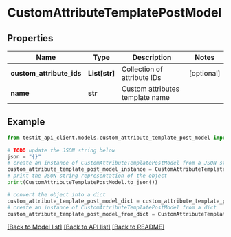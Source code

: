 # CustomAttributeTemplatePostModel


## Properties

Name | Type | Description | Notes
------------ | ------------- | ------------- | -------------
**custom_attribute_ids** | **List[str]** | Collection of attribute IDs | [optional] 
**name** | **str** | Custom attributes template name | 

## Example

```python
from testit_api_client.models.custom_attribute_template_post_model import CustomAttributeTemplatePostModel

# TODO update the JSON string below
json = "{}"
# create an instance of CustomAttributeTemplatePostModel from a JSON string
custom_attribute_template_post_model_instance = CustomAttributeTemplatePostModel.from_json(json)
# print the JSON string representation of the object
print(CustomAttributeTemplatePostModel.to_json())

# convert the object into a dict
custom_attribute_template_post_model_dict = custom_attribute_template_post_model_instance.to_dict()
# create an instance of CustomAttributeTemplatePostModel from a dict
custom_attribute_template_post_model_from_dict = CustomAttributeTemplatePostModel.from_dict(custom_attribute_template_post_model_dict)
```
[[Back to Model list]](../README.md#documentation-for-models) [[Back to API list]](../README.md#documentation-for-api-endpoints) [[Back to README]](../README.md)


